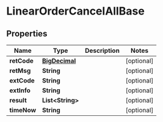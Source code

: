 
# LinearOrderCancelAllBase

## Properties
Name | Type | Description | Notes
------------ | ------------- | ------------- | -------------
**retCode** | [**BigDecimal**](BigDecimal.md) |  |  [optional]
**retMsg** | **String** |  |  [optional]
**extCode** | **String** |  |  [optional]
**extInfo** | **String** |  |  [optional]
**result** | **List&lt;String&gt;** |  |  [optional]
**timeNow** | **String** |  |  [optional]



